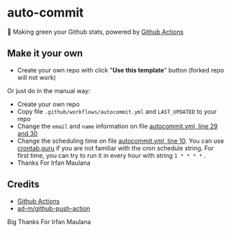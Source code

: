 # auto-commit

🌳 Making green your Github stats, powered by [Github Actions](https://github.com/features/actions)


## Make it your own

- Create your own repo with click "**Use this template**" button (forked repo will not work)

Or just do in the manual way:

- Create your own repo
- Copy file `.github/workflows/autocommit.yml` and `LAST_UPDATED` to your repo
- Change the `email` and `name` information on file [autocommit.yml, line 29 and 30](https://github.com/rizkisudahvaksin/autocommit/blob/master/.github/workflows/autocommit.yml#L29)
- Change the scheduling time on file [autocommit.yml, line 10](https://github.com/rizkisudahvaksin/autocommit/blob/master/.github/workflows/autocommit.yml#L10). You can use [crontab.guru](https://crontab.guru/) if you are not familiar with the cron schedule string. For first time, you can try to run it in every hour with string `1 * * * *` .
- Thanks For Irfan Maulana

## Credits

- [Github Actions](https://github.com/features/actions)
- [ad-m/github-push-action](https://github.com/ad-m/github-push-action)

Big Thanks For Irfan Maulana

